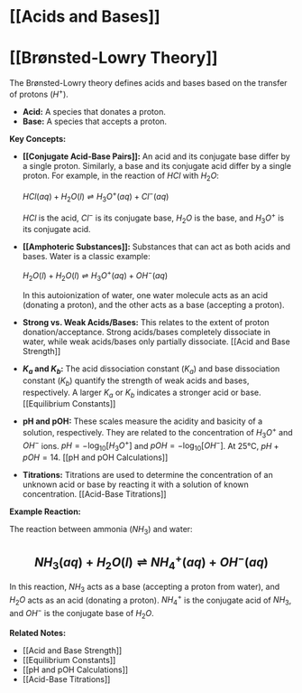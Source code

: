 # [[Acids and Bases]]
# [[Brønsted-Lowry Theory]]

The Brønsted-Lowry theory defines acids and bases based on the transfer of protons ($H^+$).

* **Acid:** A species that donates a proton.
* **Base:** A species that accepts a proton.

**Key Concepts:**

* **[[Conjugate Acid-Base Pairs]]:**  An acid and its conjugate base differ by a single proton.  Similarly, a base and its conjugate acid differ by a single proton.  For example, in the reaction of $HCl$ with $H_2O$:

   $HCl(aq) + H_2O(l) \rightleftharpoons H_3O^+(aq) + Cl^-(aq)$

   $HCl$ is the acid, $Cl^-$ is its conjugate base, $H_2O$ is the base, and $H_3O^+$ is its conjugate acid.

* **[[Amphoteric Substances]]:**  Substances that can act as both acids and bases.  Water is a classic example:

   $H_2O(l) + H_2O(l) \rightleftharpoons H_3O^+(aq) + OH^-(aq)$

   In this autoionization of water, one water molecule acts as an acid (donating a proton), and the other acts as a base (accepting a proton).

* **Strong vs. Weak Acids/Bases:** This relates to the extent of proton donation/acceptance. Strong acids/bases completely dissociate in water, while weak acids/bases only partially dissociate.  [[Acid and Base Strength]]

* **$K_a$ and $K_b$:** The acid dissociation constant ($K_a$) and base dissociation constant ($K_b$) quantify the strength of weak acids and bases, respectively.  A larger $K_a$ or $K_b$ indicates a stronger acid or base. [[Equilibrium Constants]]

* **pH and pOH:**  These scales measure the acidity and basicity of a solution, respectively. They are related to the concentration of $H_3O^+$ and $OH^-$ ions.  $pH = -\log_{10}[H_3O^+]$ and $pOH = -\log_{10}[OH^-]$. At 25°C, $pH + pOH = 14$. [[pH and pOH Calculations]]

* **Titrations:**  Titrations are used to determine the concentration of an unknown acid or base by reacting it with a solution of known concentration. [[Acid-Base Titrations]]


**Example Reaction:**

The reaction between ammonia ($NH_3$) and water:

## $$NH_3(aq) + H_2O(l) \rightleftharpoons NH_4^+(aq) + OH^-(aq)$$

In this reaction, $NH_3$ acts as a base (accepting a proton from water), and $H_2O$ acts as an acid (donating a proton). $NH_4^+$ is the conjugate acid of $NH_3$, and $OH^-$ is the conjugate base of $H_2O$.


**Related Notes:**

* [[Acid and Base Strength]]
* [[Equilibrium Constants]]
* [[pH and pOH Calculations]]
* [[Acid-Base Titrations]]

